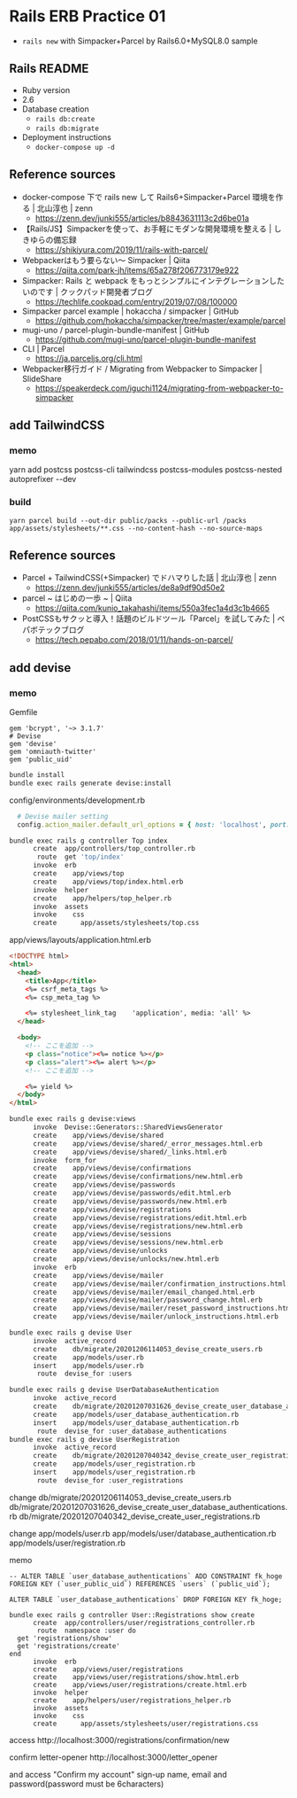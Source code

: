 # Rails ERB Practice 01
- `rails new` with Simpacker+Parcel by Rails6.0+MySQL8.0 sample

## Rails README
- Ruby version
 - 2.6
- Database creation
  - `rails db:create`
  - `rails db:migrate`
- Deployment instructions
  - `docker-compose up -d`

## Reference sources
- docker-compose 下で rails new して Rails6+Simpacker+Parcel 環境を作る | 北山淳也 | zenn
  - https://zenn.dev/junki555/articles/b8843631113c2d6be01a
- 【Rails/JS】Simpackerを使って、お手軽にモダンな開発環境を整える | しきゆらの備忘録
  - https://shikiyura.com/2019/11/rails-with-parcel/
- Webpackerはもう要らない〜 Simpacker | Qiita
  - https://qiita.com/park-jh/items/65a278f206773179e922
- Simpacker: Rails と webpack をもっとシンプルにインテグレーションしたいのです | クックパッド開発者ブログ
  - https://techlife.cookpad.com/entry/2019/07/08/100000
- Simpacker parcel example | hokaccha / simpacker | GitHub
  - https://github.com/hokaccha/simpacker/tree/master/example/parcel
- mugi-uno / parcel-plugin-bundle-manifest | GitHub
  - https://github.com/mugi-uno/parcel-plugin-bundle-manifest
- CLI | Parcel
  - https://ja.parceljs.org/cli.html
- Webpacker移行ガイド / Migrating from Webpacker to Simpacker | SlideShare
  - https://speakerdeck.com/iguchi1124/migrating-from-webpacker-to-simpacker

## add TailwindCSS
### memo
yarn add postcss postcss-cli tailwindcss postcss-modules postcss-nested autoprefixer --dev

### build
`yarn parcel build --out-dir public/packs --public-url /packs app/assets/stylesheets/**.css --no-content-hash --no-source-maps`

## Reference sources
- Parcel + TailwindCSS(+Simpacker) でドハマりした話 | 北山淳也 | zenn
  - https://zenn.dev/junki555/articles/de8a9df90d50e2
- parcel ~ はじめの一歩 ~ | Qiita
  - https://qiita.com/kunio_takahashi/items/550a3fec1a4d3c1b4665
- PostCSSもサクッと導入！話題のビルドツール「Parcel」を試してみた | ペパボテックブログ
  - https://tech.pepabo.com/2018/01/11/hands-on-parcel/


## add devise
### memo
Gemfile
```
gem 'bcrypt', '~> 3.1.7'
# Devise
gem 'devise'
gem 'omniauth-twitter'
gem 'public_uid'
```

```bash
bundle install
bundle exec rails generate devise:install
```

config/environments/development.rb
```rb
  # Devise mailer setting
  config.action_mailer.default_url_options = { host: 'localhost', port: 3000 }
```

```bash
bundle exec rails g controller Top index
      create  app/controllers/top_controller.rb
       route  get 'top/index'
      invoke  erb
      create    app/views/top
      create    app/views/top/index.html.erb
      invoke  helper
      create    app/helpers/top_helper.rb
      invoke  assets
      invoke    css
      create      app/assets/stylesheets/top.css
```

app/views/layouts/application.html.erb
```html
<!DOCTYPE html>
<html>
  <head>
    <title>App</title>
    <%= csrf_meta_tags %>
    <%= csp_meta_tag %>

    <%= stylesheet_link_tag    'application', media: 'all' %>
  </head>

  <body>
    <!-- ここを追加 -->
    <p class="notice"><%= notice %></p>
    <p class="alert"><%= alert %></p>
    <!-- ここを追加 -->

    <%= yield %>
  </body>
</html>
```

```bash
bundle exec rails g devise:views
      invoke  Devise::Generators::SharedViewsGenerator
      create    app/views/devise/shared
      create    app/views/devise/shared/_error_messages.html.erb
      create    app/views/devise/shared/_links.html.erb
      invoke  form_for
      create    app/views/devise/confirmations
      create    app/views/devise/confirmations/new.html.erb
      create    app/views/devise/passwords
      create    app/views/devise/passwords/edit.html.erb
      create    app/views/devise/passwords/new.html.erb
      create    app/views/devise/registrations
      create    app/views/devise/registrations/edit.html.erb
      create    app/views/devise/registrations/new.html.erb
      create    app/views/devise/sessions
      create    app/views/devise/sessions/new.html.erb
      create    app/views/devise/unlocks
      create    app/views/devise/unlocks/new.html.erb
      invoke  erb
      create    app/views/devise/mailer
      create    app/views/devise/mailer/confirmation_instructions.html.erb
      create    app/views/devise/mailer/email_changed.html.erb
      create    app/views/devise/mailer/password_change.html.erb
      create    app/views/devise/mailer/reset_password_instructions.html.erb
      create    app/views/devise/mailer/unlock_instructions.html.erb
```

```bash
bundle exec rails g devise User
      invoke  active_record
      create    db/migrate/20201206114053_devise_create_users.rb
      create    app/models/user.rb
      insert    app/models/user.rb
       route  devise_for :users
```

```bash
bundle exec rails g devise UserDatabaseAuthentication
      invoke  active_record
      create    db/migrate/20201207031626_devise_create_user_database_authentications.rb
      create    app/models/user_database_authentication.rb
      insert    app/models/user_database_authentication.rb
       route  devise_for :user_database_authentications
bundle exec rails g devise UserRegistration
      invoke  active_record
      create    db/migrate/20201207040342_devise_create_user_registrations.rb
      create    app/models/user_registration.rb
      insert    app/models/user_registration.rb
       route  devise_for :user_registrations
```

change
db/migrate/20201206114053_devise_create_users.rb
db/migrate/20201207031626_devise_create_user_database_authentications.rb
db/migrate/20201207040342_devise_create_user_registrations.rb

change
app/models/user.rb
app/models/user/database_authentication.rb
app/models/user/registration.rb

memo
```
-- ALTER TABLE `user_database_authentications` ADD CONSTRAINT fk_hoge FOREIGN KEY (`user_public_uid`) REFERENCES `users` (`public_uid`);

ALTER TABLE `user_database_authentications` DROP FOREIGN KEY fk_hoge;
```

```
bundle exec rails g controller User::Registrations show create
      create  app/controllers/user/registrations_controller.rb
       route  namespace :user do
  get 'registrations/show'
  get 'registrations/create'
end
      invoke  erb
      create    app/views/user/registrations
      create    app/views/user/registrations/show.html.erb
      create    app/views/user/registrations/create.html.erb
      invoke  helper
      create    app/helpers/user/registrations_helper.rb
      invoke  assets
      invoke    css
      create      app/assets/stylesheets/user/registrations.css
```

access
http://localhost:3000/registrations/confirmation/new

confirm letter-opener
http://localhost:3000/letter_opener

and access "Confirm my account"
sign-up name, email and password(password must be 6characters)
